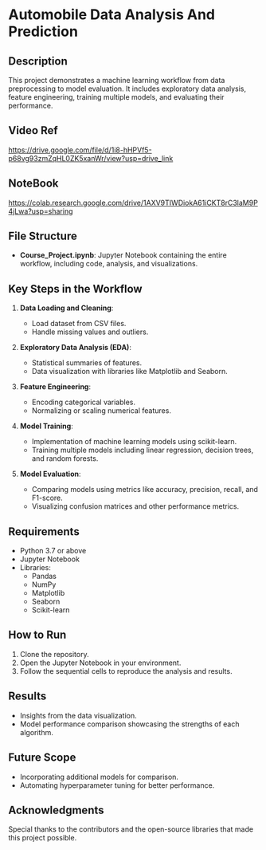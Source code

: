 # Automobile Data Analysis And Prediction

## Description
This project demonstrates a machine learning workflow from data preprocessing to model evaluation. It includes exploratory data analysis, feature engineering, training multiple models, and evaluating their performance.

## Video Ref
https://drive.google.com/file/d/1i8-hHPVf5-p68vg93zmZqHL0ZK5xanWr/view?usp=drive_link

## NoteBook
https://colab.research.google.com/drive/1AXV9TIWDiokA61iCKT8rC3laM9P4jLwa?usp=sharing

## File Structure
- **Course_Project.ipynb**: Jupyter Notebook containing the entire workflow, including code, analysis, and visualizations.

## Key Steps in the Workflow
1. **Data Loading and Cleaning**:
    - Load dataset from CSV files.
    - Handle missing values and outliers.

2. **Exploratory Data Analysis (EDA)**:
    - Statistical summaries of features.
    - Data visualization with libraries like Matplotlib and Seaborn.

3. **Feature Engineering**:
    - Encoding categorical variables.
    - Normalizing or scaling numerical features.

4. **Model Training**:
    - Implementation of machine learning models using scikit-learn.
    - Training multiple models including linear regression, decision trees, and random forests.

5. **Model Evaluation**:
    - Comparing models using metrics like accuracy, precision, recall, and F1-score.
    - Visualizing confusion matrices and other performance metrics.

## Requirements
- Python 3.7 or above
- Jupyter Notebook
- Libraries:
    - Pandas
    - NumPy
    - Matplotlib
    - Seaborn
    - Scikit-learn

## How to Run
1. Clone the repository.
2. Open the Jupyter Notebook in your environment.
3. Follow the sequential cells to reproduce the analysis and results.

## Results
- Insights from the data visualization.
- Model performance comparison showcasing the strengths of each algorithm.

## Future Scope
- Incorporating additional models for comparison.
- Automating hyperparameter tuning for better performance.

## Acknowledgments
Special thanks to the contributors and the open-source libraries that made this project possible.

